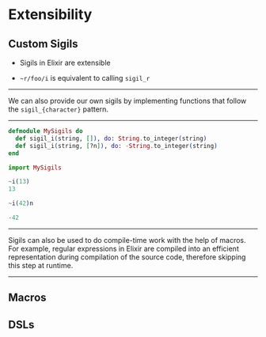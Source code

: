 # Extensibility

## Custom Sigils

- Sigils in Elixir are extensible

- `~r/foo/i` is equivalent to calling `sigil_r`

---

We can also provide our own sigils by implementing functions that follow the `sigil_{character}` pattern.

---

```elixir
defmodule MySigils do
  def sigil_i(string, []), do: String.to_integer(string)
  def sigil_i(string, [?n]), do: -String.to_integer(string)
end

import MySigils

~i(13)
13

~i(42)n

-42
```

---

Sigils can also be used to do compile-time work with the help of macros. For example, regular expressions in Elixir are compiled into an efficient representation during compilation of the source code, therefore skipping this step at runtime.

---

## Macros

## DSLs
